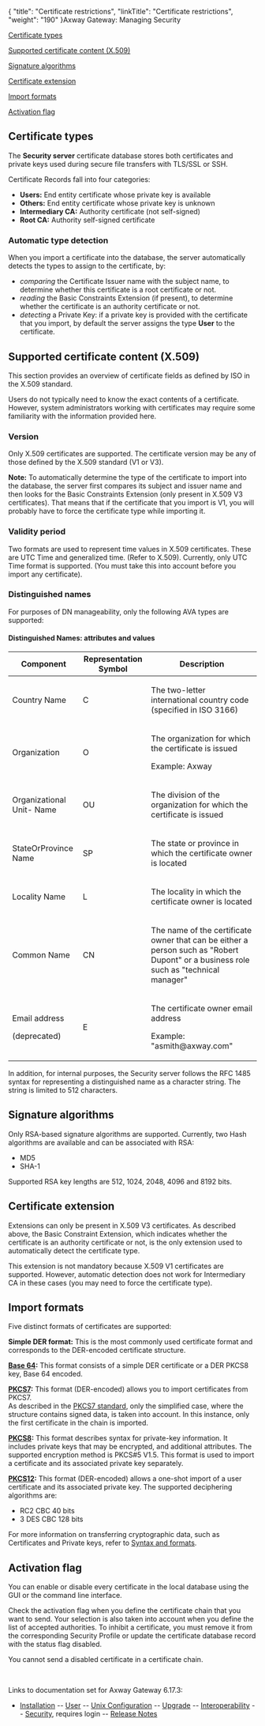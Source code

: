 {
    "title": "Certificate restrictions",
    "linkTitle": "Certificate restrictions",
    "weight": "190"
}<span class="mc-variable axway_variables.Component_Long_Name variable">Axway Gateway</span>: Managing Security

[Certificate types](#Certificate_types)

[Supported certificate content (X.509)](#Supported_certificate_content_X509)

[Signature algorithms](#Signature_algorithms)

[Certificate extension](#Certificate_extension)

[Import formats](#Import_formats)

[Activation flag](#Activation_flag)

<span id="Certificate_types"></span>

## Certificate types

The <span style="font-weight: bold;">Security server</span> certificate database stores both certificates and private keys used during secure file transfers with TLS/SSL or SSH.

Certificate Records fall into four categories:

-   <span style="font-weight: bold;">Users:</span> End entity certificate whose private key is available
-   <span style="font-weight: bold;">Others:</span> End entity certificate whose private key is unknown
-   <span style="font-weight: bold;">Intermediary CA:</span> Authority certificate (not self-signed)
-   <span style="font-weight: bold;">Root CA:</span> Authority self-signed certificate

<span id="Automatic_detection_type"></span>

### Automatic type detection

When you import a certificate into the database, the server automatically detects the types to assign to the certificate, by:

-   <span style="font-style: italic;">comparing</span> the Certificate Issuer name with the subject name, to determine whether this certificate is a root certificate or not.
-   <span style="font-style: italic;">reading</span> the Basic Constraints Extension (if present), to determine whether the certificate is an authority certificate or not.
-   <span style="font-style: italic;">detecting</span> a Private Key: if a private key is provided with the certificate that you import, by default the server assigns the type <span style="font-weight: bold;">User</span> to the certificate.

<span id="Supported_certificate_content_X509"></span>

## Supported certificate content (X.509)

This section provides an overview of certificate fields as defined by ISO in the X.509 standard.

Users do not typically need to know the exact contents of a certificate. However, system administrators working with certificates may require some familiarity with the information provided here.

### Version

Only X.509 certificates are supported. The certificate version may be any of those defined by the X.509 standard (V1 or V3).

<span style="font-weight: bold;">Note:</span> To automatically determine the type of the certificate to import into the database, the server first compares its subject and issuer name and then looks for the Basic Constraints Extension (only present in X.509 V3 certificates). That means that if the certificate that you import is V1, you will probably have to force the certificate type while importing it.

### Validity period

Two formats are used to represent time values in X.509 certificates. These are UTC Time and generalized time. (Refer to X.509). Currently, only UTC Time format is supported. (You must take this into account before you import any certificate).

### Distinguished names

For purposes of DN manageability, only the following AVA types are supported:

#### Distinguished Names: attributes and values

<table>
   <thead>
      <tr>
<th class="HeadE-Column1-Header1">Component         </th>
<th class="HeadE-Column1-Header1">Representation Symbol         </th>
<th class="HeadD-Column1-Header1">Description         </th>
      </tr>
   </thead>
   <tbody>
      <tr>
         <td><p>Country Name</p>         </td>
         <td><p>C</p>         </td>
         <td><p>The two-letter international country code (specified in ISO 3166)</p>         </td>
      </tr>
      <tr>
         <td><p>Organization</p>         </td>
         <td><p>O</p>         </td>
         <td><p>The organization for which the certificate is issued</p>
<p>Example: Axway</p>         </td>
      </tr>
      <tr>
         <td><p>Organizational Unit- Name</p>         </td>
         <td><p>OU</p>         </td>
         <td><p>The division of the organization for which the certificate is issued</p>         </td>
      </tr>
      <tr>
         <td><p>StateOrProvince Name</p>         </td>
         <td><p>SP</p>         </td>
         <td><p>The state or province in which the certificate owner is located</p>         </td>
      </tr>
      <tr>
         <td><p>Locality Name</p>         </td>
         <td><p>L</p>         </td>
         <td><p>The locality in which the certificate owner is located</p>         </td>
      </tr>
      <tr>
         <td><p>Common Name</p>         </td>
         <td><p>CN</p>         </td>
         <td><p>The name of the certificate owner that can be either a person such as "Robert Dupont" or a business role such as "technical manager"</p>         </td>
      </tr>
      <tr>
         <td><p>Email address</p>
<p>(deprecated)</p>         </td>
         <td><p>E</p>         </td>
         <td><p>The certificate owner email address</p>
<p>Example: "asmith@axway.com"</p>         </td>
      </tr>
   </tbody>
</table>

In addition, for internal purposes, the Security server follows the RFC 1485 syntax for representing a distinguished name as a character string. The string is limited to 512 characters.

<span id="Signature_algorithms"></span>

## Signature algorithms

Only RSA-based signature algorithms are supported. Currently, two Hash algorithms are available and can be associated with RSA:

-   MD5
-   SHA-1

Supported RSA key lengths are 512, 1024, 2048, 4096 and 8192 bits.

<span id="Certificate_extension"></span>

## Certificate extension

Extensions can only be present in X.509 V3 certificates. As described above, the Basic Constraint Extension, which indicates whether the certificate is an authority certificate or not, is the only extension used to automatically detect the certificate type.

This extension is not mandatory because X.509 V1 certificates are supported. However, automatic detection does not work for Intermediary CA in these cases (you may need to force the certificate type).

<span id="Import_formats"></span>

## Import formats

Five distinct formats of certificates are supported:

<span style="font-weight: bold;">Simple DER format:</span> This is the most commonly used certificate format and corresponds to the DER-encoded certificate structure.

<span style="font-weight: bold;">[Base 64](../#Base_64_encoding):</span> This format consists of a simple DER certificate or a DER PKCS8 key, Base 64 encoded.

<span style="font-weight: bold;">[PKCS7](../#PKCS7_standard):</span> This format (DER-encoded) allows you to import certificates from PKCS7.  
As described in the [PKCS7 standard](../#PKCS7_standard), only the simplified case, where the structure contains signed data, is taken into account. In this instance, only the first certificate in the chain is imported.

<span style="font-weight: bold;">[PKCS8](../#PKCS8_Standard):</span> This format describes syntax for private-key information. It includes private keys that may be encrypted, and additional attributes. The supported encryption method is PKCS#5 V1.5. This format is used to import a certificate and its associated private key separately.

<span style="font-weight: bold;">[PKCS12](../#PKCS12_standard):</span> This format (DER-encoded) allows a one-shot import of a user certificate and its associated private key. The supported deciphering algorithms are:

-   RC2 CBC 40 bits
-   3 DES CBC 128 bits

For more information on transferring cryptographic data, such as Certificates and Private keys, refer to [Syntax and formats](../#Syntax_and_formats).

<span id="Activation_flag"></span>

## Activation flag

You can enable or disable every certificate in the local database using the GUI or the command line interface.

Check the activation flag when you define the certificate chain that you want to send. Your selection is also taken into account when you define the list of accepted authorities. To inhibit a certificate, you must remove it from the corresponding Security Profile or update the certificate database record with the status flag disabled.

You cannot send a disabled certificate in a certificate chain.

 

Links to documentation set for Axway Gateway <span class="mc-variable axway_variables.Release_Number variable">6.17.3</span>:

-   [Installation](/bundle/Gateway_6173_InstallationGuide_allOS_en_HTML5/page/Content/start_page.htm) -- [User](/bundle/Gateway_6173_UsersGuide_allOS_en_HTML5/page/Content/start_page.htm) -- [Unix Configuration](/bundle/Gateway_6173_ConfigurationGuide_UNIX_en_HTML5/page/Content/start_page.htm) -- [Upgrade](/bundle/Gateway_6173_UpgradeGuide_allOS_en_HTML5/page/Content/start_page.htm) -- [Interoperability](/bundle/Gateway_6173_InteroperabilityGuide_allOS_en_HTML5/page/Content/start_page.htm) -- [Security](/bundle/Gateway_6173_SecurityGuide_allOS_en_HTML5/page/Content/start_page.htm), requires login -- [Release Notes](/bundle/Gateway_6173_ReleaseNotes_allOS_en_HTML5/page/Content/Gateway_ReleaseNotes_allOS_en.htm)
